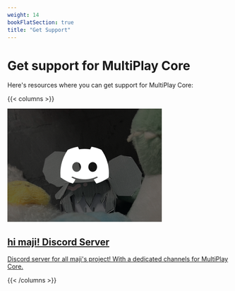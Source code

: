 ```yaml
---
weight: 14
bookFlatSection: true
title: "Get Support"
---
```


# Get support for MultiPlay Core

Here's resources where you can get support for MultiPlay Core:

{{< columns >}}

<a target="_none" href="https://discord.gg/PXh9kZ9GzC">

![hi maji! Discord](assets/himaji_discord.png)

## hi maji! Discord Server
Discord server for all maji's project! With a dedicated channels for MultiPlay Core.

</a>

{{< /columns >}}
